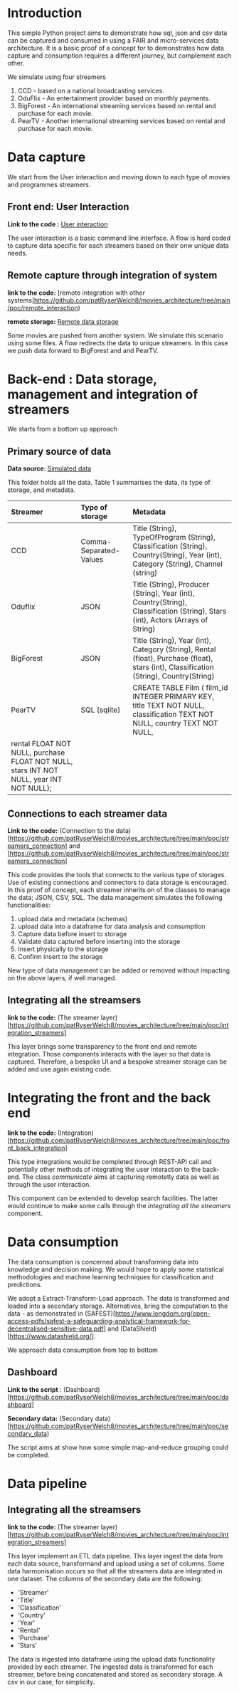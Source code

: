 # Introduction

This simple Python project aims to demonstrate how sql, json and csv data can be captured and consumed in using a FAIR and micro-services data architecture.  It is a basic proof of a concept for to demonstrates how data capture and consumption requires a different journey, but complement each other.  

We simulate using four streamers 

1. CCD - based on a national broadcasting services.
2. OduFlix - An entertainment provider based on monthly payments.
3. BigForest - An international streaming services based on rental and purchase for each movie.
4. PearTV - Another international streaming services based on rental and purchase for each movie.

#  Data capture 
We start from the User interaction and moving down to each type of movies and programmes streamers.

## Front end: User Interaction 
__Link to the code :__ [User interaction](https://github.com/patRyserWelch8/movies_architecture/tree/main/poc)

The user interaction is a basic command line interface. A flow is hard coded to capture data specific for each streamers based on their onw unique data needs. 

## Remote capture through integration of system
__link to the code:__ [remote integration with other systems]https://github.com/patRyserWelch8/movies_architecture/tree/main/poc/remote_interaction)

__remote storage:__ [Remote data storage](https://github.com/patRyserWelch8/movies_architecture/tree/main/poc/remote_data)

Some movies are pushed from another system. We simulate this scenario using some files. A flow redirects the data to unique streamers.  In this case we push data forward to BigForest and and PearTV.

# Back-end : Data storage, management and integration of streamers
We starts from a bottom up approach

## Primary source of data
__Data source__: [Simulated data](https://github.com/patRyserWelch8/movies_architecture/tree/main/poc/primary_data)

This folder holds all the data.  Table 1 summarises the data, its type of storage, and metadata.

| Streamer | Type of storage | Metadata|
| :---| :--- | :--- |
| CCD | Comma-Separated-Values | Title (String), TypeOfProgram (String), Classification (String), Country(String), Year (int), Category (String), Channel (string) 
| Oduflix | JSON | Title (String), Producer (String), Year (int), Country(String), Classification (String), Stars (int), Actors (Arrays of String)|
| BigForest| JSON | Title (String), Year (int),  Category (String),  Rental (float), Purchase (float), stars (int), Classification (String), Country(String)|
| PearTV| SQL (sqlite)| CREATE TABLE Film ( film_id INTEGER PRIMARY KEY, title TEXT NOT NULL, classification TEXT NOT NULL, country TEXT NOT NULL,
 rental FLOAT NOT NULL, purchase FLOAT NOT NULL, stars INT NOT NULL, year INT  NOT NULL);|



 ## Connections to each streamer data 
__Link to the code:__ (Connection to the data)[https://github.com/patRyserWelch8/movies_architecture/tree/main/poc/streamers_connection] and
[https://github.com/patRyserWelch8/movies_architecture/tree/main/poc/streamers_connection]

This code provides the tools that connects to the various type of storages. Use of existing connections and connectors to data storage is encouraged. In this proof of concept, each streamer inherits on of the classes to manage the data; JSON, CSV, SQL.  The data management simulates the following functionalities:

1. upload data and metadata (schemas)
2. upload data into a dataframe for data analysis and consumption
3. Capture data before insert to storage
4. Validate data captured before inserting into the storage
5. Insert physically to the storage
6. Confirm insert to the storage

New type of data management can be added or removed without impacting on the above layers, if well managed. 

## Integrating all the streamsers

__link to the code:__ (The streamer layer)[https://github.com/patRyserWelch8/movies_architecture/tree/main/poc/integration_streamers]


This layer brings some transparency to the front end and remote integration.  Those components interacts with the layer so that data is captured. Therefore, a bespoke UI and a bespoke streamer storage can be added and use again existing code. 


#  Integrating the front and the back end
__link to the code:__ (Integration)[https://github.com/patRyserWelch8/movies_architecture/tree/main/poc/front_back_integration]

This type integrations would be completed through REST-API call and potentially other methods of integrating the user interaction to the back-end.  The class _communicate_ aims at capturing remotetly data as well as through the user interaction.

This component can be extended to develop search facilities. The latter would continue to make some calls through the _integrating all the streamers_ component.


# Data consumption

The data consumption is concerned about transforming data into knowledge and decision making. We would hope to apply some statistical methodologies and machine learning techniques for classification and predictions.  

We adopt a Extract-Transform-Load approach. The data is transformed and loaded into a secondary storage. Alternatives, bring the computation to the data - as demonstrated in (SAFEST)[https://www.longdom.org/open-access-pdfs/safest-a-safeguarding-analytical-framework-for-decentralised-sensitive-data.pdf] and (DataShield)[https://www.datashield.org/]. 

We approach data consumption from top to bottom

## Dashboard
__Link to the script__ : (Dashboard)[https://github.com/patRyserWelch8/movies_architecture/tree/main/poc/dashboard]

__Secondary data:__ (Secondary data)[https://github.com/patRyserWelch8/movies_architecture/tree/main/poc/secondary_data)

The script aims at show how some simple map-and-reduce grouping could be completed. 

# Data pipeline

## Integrating all the streamsers

__link to the code:__ (The streamer layer)[https://github.com/patRyserWelch8/movies_architecture/tree/main/poc/integration_streamers]


This layer implement an ETL data pipeline. This layer ingest the data from each data source, transformand and upload using a set of columns. Some data harmonisation occurs so that all the streamers data are integrated in one dataset.  The columns of the secondary data are the following: 

- 'Streamer'
- 'Title'
- 'Classification'
- 'Country'
- 'Year'
- 'Rental'
- 'Purchase'
- 'Stars'

The data is ingested into dataframe using the upload data functionality provided by each streamer. The ingested data is transformed for each streamer, before being concatenated and stored as secondary storage. A csv in our case, for simplicity.

















 





